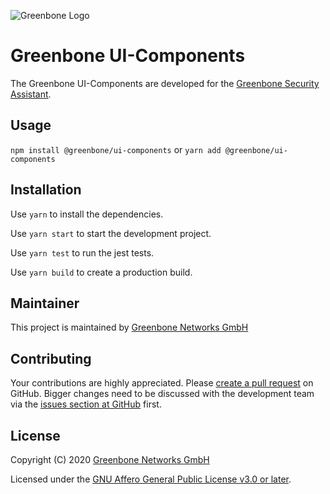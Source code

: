 ![Greenbone Logo](https://www.greenbone.net/wp-content/uploads/gb_logo_resilience_horizontal.png)
# Greenbone UI-Components

The Greenbone UI-Components are developed for the [Greenbone Security Assistant](https://github.com/greenbone/gsa).

## Usage

`npm install @greenbone/ui-components`
or
`yarn add @greenbone/ui-components`

## Installation

Use `yarn` to install the dependencies.

Use `yarn start` to start the development project.

Use `yarn test` to run the jest tests.

Use `yarn build` to create a production build.

## Maintainer

This project is maintained by [Greenbone Networks GmbH][Greenbone Networks]

## Contributing

Your contributions are highly appreciated. Please
[create a pull request](https://github.com/greenbone/ui-components/pulls)
on GitHub. Bigger changes need to be discussed with the development team via the
[issues section at GitHub](https://github.com/greenbone/ui-components/issues)
first.

## License

Copyright (C) 2020 [Greenbone Networks GmbH][Greenbone Networks]

Licensed under the [GNU Affero General Public License v3.0 or later](LICENSE).

[Greenbone Networks]: https://www.greenbone.net/
